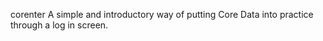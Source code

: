  corenter
A simple and introductory way of putting Core Data into practice through a log in screen.

